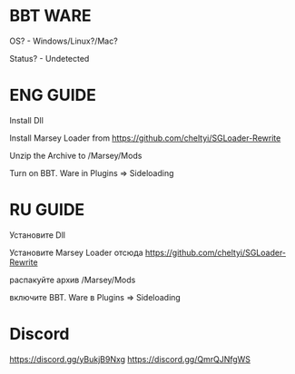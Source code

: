 # BBT WARE
OS? - Windows/Linux?/Mac?

Status? - Undetected

# ENG GUIDE
Install Dll

Install Marsey Loader from https://github.com/cheltyi/SGLoader-Rewrite

Unzip the Archive to /Marsey/Mods

Turn on BBT. Ware in Plugins => Sideloading

# RU GUIDE
Установите Dll

Установите Marsey Loader отсюда https://github.com/cheltyi/SGLoader-Rewrite

распакуйте архив /Marsey/Mods

включите BBT. Ware в Plugins => Sideloading

# Discord
https://discord.gg/yBukjB9Nxg
https://discord.gg/QmrQJNfgWS
